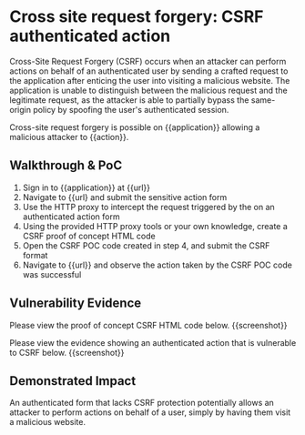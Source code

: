 # Cross site request forgery: CSRF authenticated action

Cross-Site Request Forgery (CSRF) occurs when an attacker can perform actions on behalf of an authenticated user by sending a crafted request to the application after enticing the user into visiting a malicious website. The application is unable to distinguish between the malicious request and the legitimate request, as the attacker is able to partially bypass the same-origin policy by spoofing the user's authenticated session. 

Cross-site request forgery is possible on {{application}} allowing a malicious attacker to {{action}}.

## Walkthrough & PoC

1. Sign in to {{application}} at {{url}}
1. Navigate to {{url} and submit the sensitive action form
1. Use the HTTP proxy to intercept the request triggered by the on an authenticated action form
1. Using the provided HTTP proxy tools or your own knowledge, create a CSRF proof of concept HTML code
1. Open the CSRF POC code created in step 4, and submit the CSRF format
1. Navigate to {{url}} and observe the action taken by the CSRF POC code was successful

## Vulnerability Evidence

Please view the proof of concept CSRF HTML code below.
{{screenshot}}

Please view the evidence showing an authenticated action that is vulnerable to CSRF below. {{screenshot}}

## Demonstrated Impact

An authenticated form that lacks CSRF protection potentially allows an attacker to perform actions on behalf of a user, simply by having them visit a malicious website.
